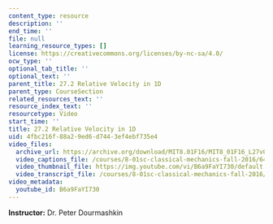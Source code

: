 ```yaml
---
content_type: resource
description: ''
end_time: ''
file: null
learning_resource_types: []
license: https://creativecommons.org/licenses/by-nc-sa/4.0/
ocw_type: ''
optional_tab_title: ''
optional_text: ''
parent_title: 27.2 Relative Velocity in 1D
parent_type: CourseSection
related_resources_text: ''
resource_index_text: ''
resourcetype: Video
start_time: ''
title: 27.2 Relative Velocity in 1D
uid: 4fbc216f-88a2-9ed6-d744-3ef4ebf735e4
video_files:
  archive_url: https://archive.org/download/MIT8.01F16/MIT8_01F16_L27v02_360p.mp4
  video_captions_file: /courses/8-01sc-classical-mechanics-fall-2016/64066c091442528ba8184dfaeb95a5f2_B6a9FaYI730.vtt
  video_thumbnail_file: https://img.youtube.com/vi/B6a9FaYI730/default.jpg
  video_transcript_file: /courses/8-01sc-classical-mechanics-fall-2016/536e52af853fe8978d8448bb4c88f3ee_B6a9FaYI730.pdf
video_metadata:
  youtube_id: B6a9FaYI730
---
```


**Instructor:** Dr. Peter Dourmashkin

